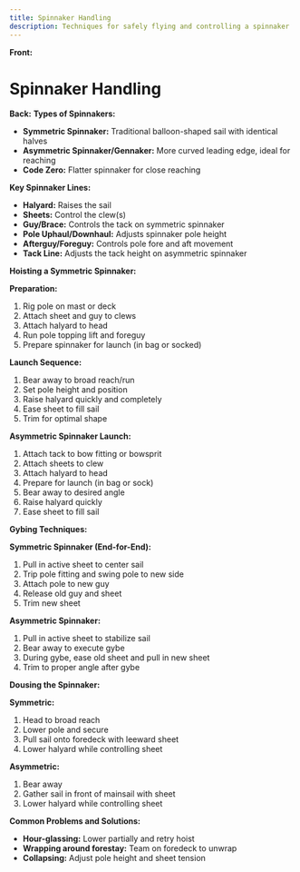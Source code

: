 ```yaml
---
title: Spinnaker Handling
description: Techniques for safely flying and controlling a spinnaker
---
```


**Front:**
# Spinnaker Handling

**Back:**
**Types of Spinnakers:**
- **Symmetric Spinnaker:** Traditional balloon-shaped sail with identical halves
- **Asymmetric Spinnaker/Gennaker:** More curved leading edge, ideal for reaching
- **Code Zero:** Flatter spinnaker for close reaching

**Key Spinnaker Lines:**
- **Halyard:** Raises the sail
- **Sheets:** Control the clew(s)
- **Guy/Brace:** Controls the tack on symmetric spinnaker
- **Pole Uphaul/Downhaul:** Adjusts spinnaker pole height
- **Afterguy/Foreguy:** Controls pole fore and aft movement
- **Tack Line:** Adjusts the tack height on asymmetric spinnaker

**Hoisting a Symmetric Spinnaker:**

**Preparation:**
1. Rig pole on mast or deck
2. Attach sheet and guy to clews
3. Attach halyard to head
4. Run pole topping lift and foreguy
5. Prepare spinnaker for launch (in bag or socked)

**Launch Sequence:**
1. Bear away to broad reach/run
2. Set pole height and position
3. Raise halyard quickly and completely
4. Ease sheet to fill sail
5. Trim for optimal shape

**Asymmetric Spinnaker Launch:**
1. Attach tack to bow fitting or bowsprit
2. Attach sheets to clew
3. Attach halyard to head
4. Prepare for launch (in bag or sock)
5. Bear away to desired angle
6. Raise halyard quickly
7. Ease sheet to fill sail

**Gybing Techniques:**

**Symmetric Spinnaker (End-for-End):**
1. Pull in active sheet to center sail
2. Trip pole fitting and swing pole to new side
3. Attach pole to new guy
4. Release old guy and sheet
5. Trim new sheet

**Asymmetric Spinnaker:**
1. Pull in active sheet to stabilize sail
2. Bear away to execute gybe
3. During gybe, ease old sheet and pull in new sheet
4. Trim to proper angle after gybe

**Dousing the Spinnaker:**

**Symmetric:**
1. Head to broad reach
2. Lower pole and secure
3. Pull sail onto foredeck with leeward sheet
4. Lower halyard while controlling sheet

**Asymmetric:**
1. Bear away
2. Gather sail in front of mainsail with sheet
3. Lower halyard while controlling sheet

**Common Problems and Solutions:**
- **Hour-glassing:** Lower partially and retry hoist
- **Wrapping around forestay:** Team on foredeck to unwrap
- **Collapsing:** Adjust pole height and sheet tension 
